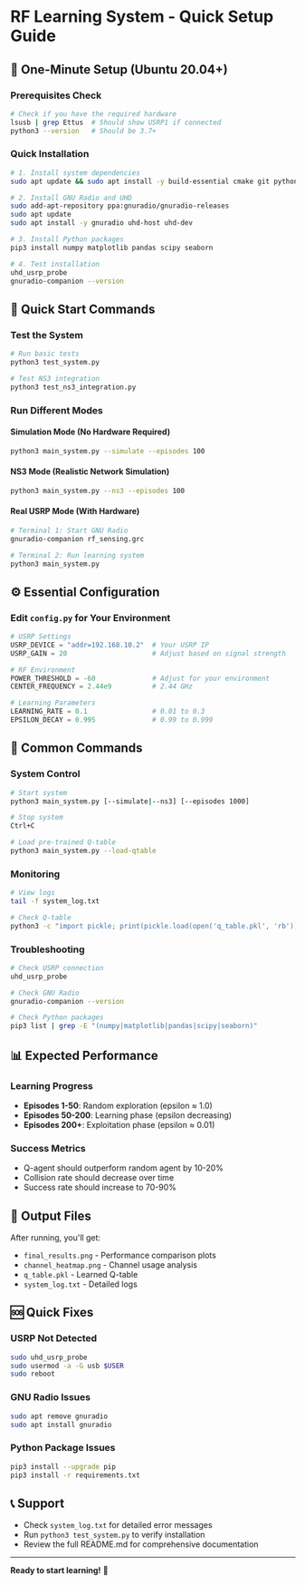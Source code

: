 # RF Learning System - Quick Setup Guide

## 🚀 One-Minute Setup (Ubuntu 20.04+)

### Prerequisites Check
```bash
# Check if you have the required hardware
lsusb | grep Ettus  # Should show USRP1 if connected
python3 --version   # Should be 3.7+
```

### Quick Installation
```bash
# 1. Install system dependencies
sudo apt update && sudo apt install -y build-essential cmake git python3 python3-pip qt5-default

# 2. Install GNU Radio and UHD
sudo add-apt-repository ppa:gnuradio/gnuradio-releases
sudo apt update
sudo apt install -y gnuradio uhd-host uhd-dev

# 3. Install Python packages
pip3 install numpy matplotlib pandas scipy seaborn

# 4. Test installation
uhd_usrp_probe
gnuradio-companion --version
```

## 🎯 Quick Start Commands

### Test the System
```bash
# Run basic tests
python3 test_system.py

# Test NS3 integration
python3 test_ns3_integration.py
```

### Run Different Modes

#### Simulation Mode (No Hardware Required)
```bash
python3 main_system.py --simulate --episodes 100
```

#### NS3 Mode (Realistic Network Simulation)
```bash
python3 main_system.py --ns3 --episodes 100
```

#### Real USRP Mode (With Hardware)
```bash
# Terminal 1: Start GNU Radio
gnuradio-companion rf_sensing.grc

# Terminal 2: Run learning system
python3 main_system.py
```

## ⚙️ Essential Configuration

### Edit `config.py` for Your Environment
```python
# USRP Settings
USRP_DEVICE = "addr=192.168.10.2"  # Your USRP IP
USRP_GAIN = 20                     # Adjust based on signal strength

# RF Environment
POWER_THRESHOLD = -60              # Adjust for your environment
CENTER_FREQUENCY = 2.44e9          # 2.44 GHz

# Learning Parameters
LEARNING_RATE = 0.1                # 0.01 to 0.3
EPSILON_DECAY = 0.995              # 0.99 to 0.999
```

## 🔧 Common Commands

### System Control
```bash
# Start system
python3 main_system.py [--simulate|--ns3] [--episodes 1000]

# Stop system
Ctrl+C

# Load pre-trained Q-table
python3 main_system.py --load-qtable
```

### Monitoring
```bash
# View logs
tail -f system_log.txt

# Check Q-table
python3 -c "import pickle; print(pickle.load(open('q_table.pkl', 'rb')))"
```

### Troubleshooting
```bash
# Check USRP connection
uhd_usrp_probe

# Check GNU Radio
gnuradio-companion --version

# Check Python packages
pip3 list | grep -E "(numpy|matplotlib|pandas|scipy|seaborn)"
```

## 📊 Expected Performance

### Learning Progress
- **Episodes 1-50**: Random exploration (epsilon ≈ 1.0)
- **Episodes 50-200**: Learning phase (epsilon decreasing)
- **Episodes 200+**: Exploitation phase (epsilon ≈ 0.01)

### Success Metrics
- Q-agent should outperform random agent by 10-20%
- Collision rate should decrease over time
- Success rate should increase to 70-90%

## 🎨 Output Files

After running, you'll get:
- `final_results.png` - Performance comparison plots
- `channel_heatmap.png` - Channel usage analysis
- `q_table.pkl` - Learned Q-table
- `system_log.txt` - Detailed logs

## 🆘 Quick Fixes

### USRP Not Detected
```bash
sudo uhd_usrp_probe
sudo usermod -a -G usb $USER
sudo reboot
```

### GNU Radio Issues
```bash
sudo apt remove gnuradio
sudo apt install gnuradio
```

### Python Package Issues
```bash
pip3 install --upgrade pip
pip3 install -r requirements.txt
```

## 📞 Support

- Check `system_log.txt` for detailed error messages
- Run `python3 test_system.py` to verify installation
- Review the full README.md for comprehensive documentation

---

**Ready to start learning!** 🚀 